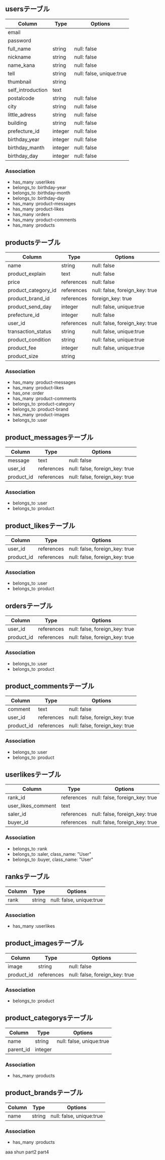 ## usersテーブル
|Column|Type|Options|
|------|----|-------|
|email|||
|password|||
|full_name|string|null: false|
|nickname|string|null: false|
|name_kana|string|null: false|
|tell|string|null: false, unique:true|
|thumbnail|string||
|self_introduction|text||
|postalcode|string|null: false|
|city|string|null: false|
|little_adress|string|null: false|
|building|string|null: false|
|prefecture_id|integer|null: false|
|birthday_year|integer|null: false|
|birthday_manth|integer|null: false|
|birthday_day|integer|null: false|

### Association
- has_many :userlikes
- belongs_to :birthday-year
- belongs_to :birthday-month
- belongs_to :birthday-day
- has_many :product-messages
- has_many :product-likes
- has_many :orders
- has_many :product-comments
- has_many :products



## productsテーブル
|Column|Type|Options|
|------|----|-------|
|name|string|null: false|
|product_explain|text|null: false|
|price|references|null: false|
|product_category_id|references|null: false, foreign_key: true|
|product_brand_id|references|foreign_key: true|
|product_send_day|integer|null: false, unique:true|
|prefecture_id|integer|null: false|
|user_id|references|null: false, foreign_key: true|　（販売者）
|transaction_status|string|null: false, unique:true|
|product_condition|string|null: false, unique:true|
|product_fee|integer|null: false, unique:true|
|product_size|string||

### Association
- has_many :product-messages
- has_many :product-likes
- has_one :order
- has_many :product-comments
- belongs_to :product-category
- belongs_to :product-brand
- has_many :product-images
- belongs_to :user



## product_messagesテーブル
|Column|Type|Options|
|------|----|-------|
|message|text|null: false|
|user_id|references|null: false, foreign_key: true|　（メッセージを送信した人）
|product_id|references|null: false, foreign_key: true|

### Association
- belongs_to :user
- belongs_to :product



## product_likesテーブル
|Column|Type|Options|
|------|----|-------|
|user_id|references|null: false, foreign_key: true|　（いいねをした人）
|product_id|references|null: false, foreign_key: true|

### Association
- belongs_to :user
- belongs_to :product



## ordersテーブル
|Column|Type|Options|
|------|----|-------|
|user_id|references|null: false, foreign_key: true|　(購入者)
|product_id|references|null: false, foreign_key: true|

### Association
- belongs_to :user
- belongs_to :product



## product_commentsテーブル
|Column|Type|Options|
|------|----|-------|
|comment|text|null: false|
|user_id|references|null: false, foreign_key: true|
|product_id|references|null: false, foreign_key: true|

### Association
- belongs_to :user
- belongs_to :product



## userlikesテーブル
|Column|Type|Options|
|------|----|-------|
|rank_id|references|null: false, foreign_key: true|
|user_likes_comment|text||
|saler_id|references|null: false, foreign_key: true|　（販売者かつ、likeを受け取った人）
|buyer_id|references|null: false, foreign_key: true|　（購入者かつ、likeを送った人）


### Association
- belongs_to :rank
- belongs_to :saler, class_name: "User"
- belongs_to :buyer, class_name: "User"



## ranksテーブル
|Column|Type|Options|
|------|----|-------|
|rank|string|null: false, unique:true|

### Association
- has_many :userlikes



## product_imagesテーブル
|Column|Type|Options|
|------|----|-------|
|image|string|null: false|
|product_id|references|null: false, foreign_key: true|

### Association
- belongs_to :product



## product_categorysテーブル
|Column|Type|Options|
|------|----|-------|
|name|string|null: false, unique:true|
|parent_id|integer||

### Association
- has_many :products



## product_brandsテーブル
|Column|Type|Options|
|------|----|-------|
|name|string|null: false, unique:true|

### Association
- has_many :products


aaa
shun part2 part4